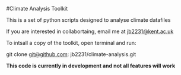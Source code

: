 #Climate Analysis Toolkit

This is a set of python scripts designed to analyse climate datafiles

If you are interested in collabortaing, email me at jb2231@kent.ac.uk

To intsall a copy of the toolkit, open terminal and run:

git clone git@github.com: jb2231/climate-analysis.git

**This code is currently in development and not all features will work**

